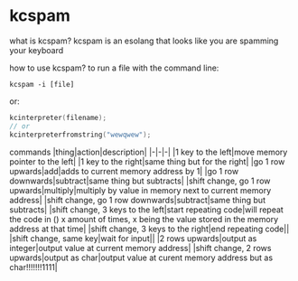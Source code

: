 # kcspam
what is kcspam?
kcspam is an esolang that looks like you are spamming your keyboard

how to use kcspam?
to run a file with the command line:
```
kcspam -i [file]
```

or:
```cpp
kcinterpreter(filename);
// or
kcinterpreterfromstring("wewqwew");
```

commands
|thing|action|description|
|-|-|-|
|1 key to the left|move memory pointer to the left|
|1 key to the right|same thing but for the right|
|go 1 row upwards|add|adds to current memory address by 1|
|go 1 row downwards|subtract|same thing but subtracts|
|shift change, go 1 row upwards|multiply|multiply by value in memory next to current memory address|
|shift change, go 1 row downwards|subtract|same thing but subtracts|
|shift change, 3 keys to the left|start repeating code|will repeat the code in () x amount of times, x being the value stored in the memory address at that time|
|shift change, 3 keys to the right|end repeating code||
|shift change, same key|wait for input||
|2 rows upwards|output as integer|output value at current memory address|
|shift change, 2 rows upwards|output as char|output value at curent memory address but as char!!!!!!!1111|